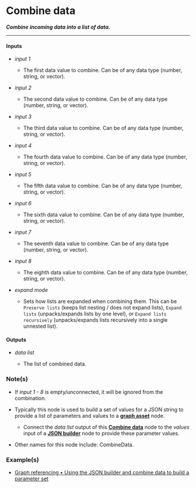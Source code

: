 # Combine data

**_Combine incoming data into a list of data._**

---


#### Inputs

* _input 1_

  * The first data value to combine. Can be of any data type (number, string, or vector).

* _input 2_

  * The second data value to combine. Can be of any data type (number, string, or vector).

* _input 3_

  * The third data value to combine. Can be of any data type (number, string, or vector).

* _input 4_

  * The fourth data value to combine. Can be of any data type (number, string, or vector).

* _input 5_

  * The fifth data value to combine. Can be of any data type (number, string, or vector).

* _input 6_

  * The sixth data value to combine. Can be of any data type (number, string, or vector).

* _input 7_

  * The seventh data value to combine. Can be of any data type (number, string, or vector).

* _input 8_

  * The eighth data value to combine. Can be of any data type (number, string, or vector).

* _expand mode_

  * Sets how lists are expanded when combining them. This can be `Preserve lists` (keeps list nesting / does not expand lists), `Expand lists` (unpacks/expands lists by one level), or `Expand lists recursively` (unpacks/expands lists recursively into a single unnested list).


#### Outputs

* _data list_

  * The list of combined data.


### Note(s)

* If _input 1 - 8_ is empty/unconnected, it will be ignored from the combination.

* Typically this node is used to build a set of values for a JSON string to provide a list of parameters and values to a [**graph asset**](/nodes/GraphAsset/documentation.md) node.

  * Connect the _data list_ output of this [**Combine data**](/nodes/CombineData/documentation.md) node to the _values_ input of a [**JSON builder**](/nodes/JsonBuilder/documentation.md) node to provide these parameter values.

* Other names for this node include: CombineData.


### Example(s)

* <a href="https://creator.trimble.com/graph?assetURI=whp:335c3935-fd41-4dff-b56c-81ae45b1e904&version=latest" target="_blank">Graph referencing • Using the JSON builder and combine data to build a parameter set</a>
